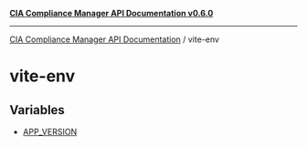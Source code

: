 [**CIA Compliance Manager API Documentation v0.6.0**](../README.md)

***

[CIA Compliance Manager API Documentation](../modules.md) / vite-env

# vite-env

## Variables

- [APP\_VERSION](variables/APP_VERSION.md)
